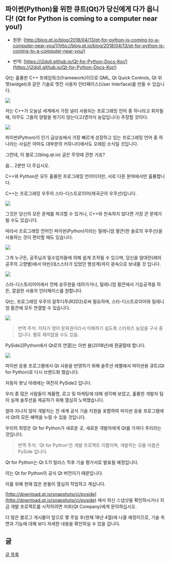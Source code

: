 ## 파이썬(Python)을 위한 큐트(Qt)가 당신에게 다가 옵니다! (Qt for Python is coming to a computer near you!)

- 원문:   [http://blog.qt.io/blog/2018/04/13/qt-for-python-is-coming-to-a-computer-near-you/](http://blog.qt.io/blog/2018/04/13/qt-for-python-is-coming-to-a-computer-near-you/)

- 번역:  [https://j2doll.github.io/Qt-for-Python-Docs-Kor/](https://j2doll.github.io/Qt-for-Python-Docs-Kor/)

Qt는 훌륭한 C++ 프레임워크(framework)이므로 QML, Qt Quick Controls, Qt 위젯(widget)과 같은 기술로 멋진 사용자 인터페이스(User Interface)를 만들 수 있습니다.

![](https://j2doll.github.io/Qt-for-Python-Docs-Kor/image/QtLogo.png)

저는 C++가 오늘날 세계에서 가장 널리 사용되는 프로그래밍 언어 중 하나라고 회자될 때, 아무도 그들의 양말을 벗기지 않는다고(영어식 농답입니다) 주장할 것이다.


![](https://j2doll.github.io/Qt-for-Python-Docs-Kor/image/CppLogo.jpg)

파이썬(Python)이 인기 급상승에서 가장 빠르게 성장하고 있는 프로그래밍 언어 중 하나라는 사실은 아마도 대부분의 커뮤니티에서도 오래된 소식일 것입니다.

그런데, 이 블로그(blog.qt.io) 글은 무엇에 관한 거죠?

음... 2분만 더 주십시오.

C++와 Python은 모두 훌륭한 프로그래밍 언어이지만, 서로 다른 분야에서만 훌륭합니다.

C++는 프로그래밍 우주의 스타-디스트로이어(제국군의 우주선)입니다.

![](https://j2doll.github.io/Qt-for-Python-Docs-Kor/image/StarDestroyer.jpg)

그것은 당신의 모든 문제를 파괴할 수 있거나, C++와 친숙하지 않다면 가장 큰 문제가 될 수도 있습니다.

따라서 프로그래밍 언어인 파이썬(Python)이라는 밀레니엄 팔콘(한 솔로의 우주선)을 사용하는 것이 편리할 때도 있습니다.

![](https://j2doll.github.io/Qt-for-Python-Docs-Kor/image/MillFalcon.jpg)

그게 누구든, 공주님과 밀수업자들에 의해 쉽게 조작될 수 있으며, 당신을 알데란(레아 공주의 고향별)에서 야빈(데스스타가 있었던 행성계)까지 광속으로 보내줄 것 입니다.

![](https://j2doll.github.io/Qt-for-Python-Docs-Kor/image/Leia-Organa.jpg)

스타-디스토리어어에서 전체 승무원을 데려가거나, 밀레니엄 팔콘에서 기습공격을 하든, 깔끔한 사용자 인터페이스를 원합니다.

Qt는, 프로그래밍 우주의 알투디투(R2D2)로써 필요하며, 스타-디스트로이어와 밀레니엄 팔콘에 모두 연결할 수 있습니다.

![](https://j2doll.github.io/Qt-for-Python-Docs-Kor/image/R2D2.jpg)

>번역 주석: 저자가 영어 문화권이라서 이해하기 쉽도록 스타워즈 농담을 구사 중입니다. 별로 재미없을 수도 있음.

PySide2[Python에서 Qt로의 연결]는 이번 봄(2018년)에 환골탈태 합니다.

![](https://j2doll.github.io/Qt-for-Python-Docs-Kor/image/PySideLogo.png)

파이썬 응용 프로그램에서 Qt 사용을 반영하기 위해 솔루션 레벨에서 파이썬용 큐트(Qt for Python)로 다시 브랜드화 했습니다.

자동차 봇닛 아래에는 여전히 PySide2 입니다.

우리 중 많은 사람들이 제품명, 로고 및 마케팅에 대해 생각해 보았고, 훌륭한 개발자 팀이 실제 솔루션을 제공하기 위해 열심히 노력했습니다.

얼마 지나지 않아 개발자는 전 세계 공식 기술 지원을 포함하여 파이썬 응용 프로그램에서 Qt의 모든 혜택을 누릴 수 있을 것입니다.

우리의 희망은 Qt for Python가 새로운 곳, 새로운 개발자에게 Qt를 가져다 주리라는 것입니다.

>번역 주석: 'Qt for Python'은 개발 프로젝트 이름이며, 개발하는 모듈 이름은 PySide 입니다.

Qt for Python는 Qt 5.11 릴리스 직후 기술 평가서로 발표될 예정입니다.

이는 Qt for Python의 공식 Qt 버전이기 때문입니다.

이를 위해 현재 많은 분들이 열심히 작업하고 계십니다.

 [http://download.qt.io/snapshots/ci/pyside](http://download.qt.io/snapshots/ci/pyside) 에서 최신 스냅샷을 확인하시거나 지금 개발 프로젝트를 시작하려면 저희(Qt Company)에게 문의하십시오.

더 많은 블로그 게시물이 앞으로 몇 주일 후(현재 18년 4월)에 나올 예정이므로, 기술 측면과 기능에 대해 보다 자세한 내용을 확인하실 수 있을 겁니다.

## 글

[글 목록](README.md)
